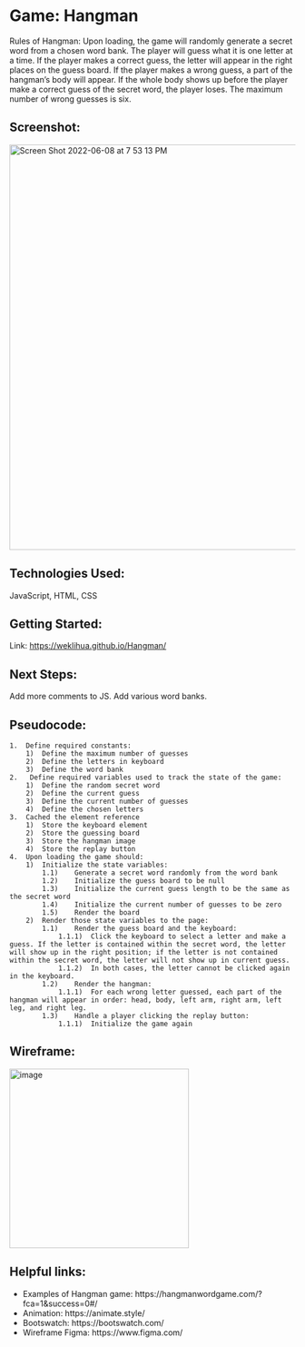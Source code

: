 # Game: Hangman

Rules of Hangman: Upon loading, the game will randomly generate a secret word from a chosen word bank. The player will guess what it is one letter at a time. If the player makes a correct guess, the letter will appear in the right places on the guess board. If the player makes a wrong guess, a part of the hangman’s body will appear. If the whole body shows up before the player make a correct guess of the secret word, the player loses. The maximum number of wrong guesses is six.

## Screenshot:

<img width="714" alt="Screen Shot 2022-06-08 at 7 53 13 PM" src="https://user-images.githubusercontent.com/105599499/172756524-a3880140-049d-4141-88bd-e8f896093954.png">

## Technologies Used:
JavaScript, HTML, CSS

## Getting Started:
Link: https://weklihua.github.io/Hangman/

## Next Steps: 
Add more comments to JS.
Add various word banks.

## Pseudocode: 

```
1.	Define required constants:
	1)	Define the maximum number of guesses
	2)	Define the letters in keyboard
	3)	Define the word bank
2.	 Define required variables used to track the state of the game:
	1)	Define the random secret word
	2)	Define the current guess 
	3)	Define the current number of guesses
	4)	Define the chosen letters
3.	Cached the element reference
	1)	Store the keyboard element
	2)	Store the guessing board
	3)	Store the hangman image
	4)	Store the replay button
4.	Upon loading the game should:
	1)	Initialize the state variables:
		1.1)	Generate a secret word randomly from the word bank
		1.2)	Initialize the guess board to be null
		1.3)	Initialize the current guess length to be the same as the secret word
		1.4)	Initialize the current number of guesses to be zero
		1.5)	Render the board
	2)	Render those state variables to the page:
		1.1)	Render the guess board and the keyboard:
			1.1.1)	Click the keyboard to select a letter and make a guess. If the letter is contained within the secret word, the letter will show up in the right position; if the letter is not contained within the secret word, the letter will not show up in current guess. 
			1.1.2)	In both cases, the letter cannot be clicked again in the keyboard.
		1.2)	Render the hangman:
			1.1.1)	For each wrong letter guessed, each part of the hangman will appear in order: head, body, left arm, right arm, left leg, and right leg.
		1.3)	Handle a player clicking the replay button:
			1.1.1)	Initialize the game again

```

## Wireframe:

<img width="316" alt="image" src="https://user-images.githubusercontent.com/105599499/172204230-33202a1f-7fb3-40ec-899d-026ae79215ed.png">

## Helpful links:
<ul>
  <li>Examples of Hangman game: https://hangmanwordgame.com/?fca=1&success=0#/</li>
  <li>Animation: https://animate.style/
</li>
  <li>Bootswatch: https://bootswatch.com/
</li>
  <li>Wireframe Figma: https://www.figma.com/
</li>
</ul>







	
